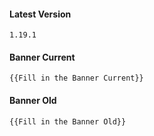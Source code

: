 #### Latest Version

```
1.19.1
```

#### Banner Current

```
{{Fill in the Banner Current}}
```

#### Banner Old

```
{{Fill in the Banner Old}}
```
